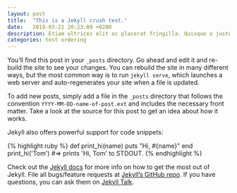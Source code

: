 ```yaml
---
layout: post
title:  "This is a Jekyll crush test."
date:   2019-03-21 20:23:09 +0200
description: Etiam ultrices elit ac placerat fringilla. Quisque a justo lobortis, pharetra metus vitae, pharetra sapien. Nulla fermentum gravida lacus, sit amet sagittis dui maximus sit amet. Aenean auctor nulla eget dolor sagittis, ac rutrum justo laoreet. Sed quis turpis sit amet odio laoreet posuere. In fermentum a velit eget aliquet. Curabitur tempus scelerisque finibus. Ut mi tellus, porta vitae consequat ullamcorper, volutpat ut nulla. Sed augue purus, faucibus sed commodo sed, laoreet quis nulla.
categories: test ordering
---
```

You’ll find this post in your `_posts` directory. Go ahead and edit it and re-build the site to see your changes. You can rebuild the site in many different ways, but the most common way is to run `jekyll serve`, which launches a web server and auto-regenerates your site when a file is updated.

To add new posts, simply add a file in the `_posts` directory that follows the convention `YYYY-MM-DD-name-of-post.ext` and includes the necessary front matter. Take a look at the source for this post to get an idea about how it works.

Jekyll also offers powerful support for code snippets:

{% highlight ruby %}
def print_hi(name)
  puts "Hi, #{name}"
end
print_hi('Tom')
#=> prints 'Hi, Tom' to STDOUT.
{% endhighlight %}

Check out the [Jekyll docs][jekyll-docs] for more info on how to get the most out of Jekyll. File all bugs/feature requests at [Jekyll’s GitHub repo][jekyll-gh]. If you have questions, you can ask them on [Jekyll Talk][jekyll-talk].

[jekyll-docs]: https://jekyllrb.com/docs/home
[jekyll-gh]:   https://github.com/jekyll/jekyll
[jekyll-talk]: https://talk.jekyllrb.com/
